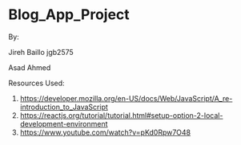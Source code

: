 # Blog_App_Project
By: 

Jireh Baillo jgb2575

Asad Ahmed

Resources Used:
1. https://developer.mozilla.org/en-US/docs/Web/JavaScript/A_re-introduction_to_JavaScript
2. https://reactjs.org/tutorial/tutorial.html#setup-option-2-local-development-environment
3. https://www.youtube.com/watch?v=pKd0Rpw7O48
